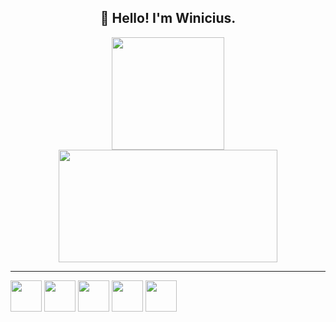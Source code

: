 <h2 align="center">👋 Hello! I'm Winicius.</h2>
<p align="center">
</p>

<div align="center">
  <a href="https://github.com/winiciusallan">
  <img height="180em" src="https://github-readme-stats.vercel.app/api?username=winiciusallan&show_icons=true&theme=tokyonight&include_all_commits=true&count_private=true"/>
  <img height="180em" width="350em"src="https://github-readme-stats.vercel.app/api/top-langs/?username=winiciusallan&layout=compact&langs_count=7&theme=tokyonight"/>
</div>
 
 * * *
 <div style="display: inline-block">
   <img align="center" height="50" width="50" src="https://cdn.jsdelivr.net/gh/devicons/devicon/icons/nodejs/nodejs-original-wordmark.svg" />
   <img align="center" height="50" width="50" src="https://cdn.jsdelivr.net/gh/devicons/devicon/icons/python/python-original.svg" />
   <img align="center" height="50" width="50" src="https://cdn.jsdelivr.net/gh/devicons/devicon/icons/mongodb/mongodb-original.svg" />
   <img align="center" height="50" width="50" src="https://cdn.jsdelivr.net/gh/devicons/devicon/icons/linux/linux-original.svg" />
   <img align="center" height="50" width="50" src="https://cdn.jsdelivr.net/gh/devicons/devicon/icons/javascript/javascript-original.svg" />
 </div>
